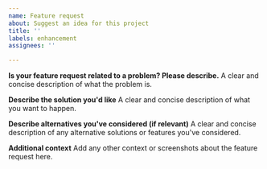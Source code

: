 ```yaml
---
name: Feature request
about: Suggest an idea for this project
title: ''
labels: enhancement
assignees: ''

---
```


**Is your feature request related to a problem? Please describe.**
A clear and concise description of what the problem is.

**Describe the solution you'd like**
A clear and concise description of what you want to happen.

**Describe alternatives you've considered (if relevant)**
A clear and concise description of any alternative solutions or features you've considered.

**Additional context**
Add any other context or screenshots about the feature request here.
